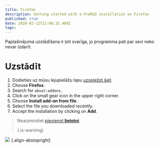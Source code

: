 ```yaml
---
title: Firefox
description: Getting started with a PreMiD installation on Firefox
published: true
date: 2020-02-12T22:08:32.409Z
tags:
---
```


Paplašinājuma uzstādīšana ir ļoti svarīga, jo programma pati par sevi neko nevar izdarīt.

# Uzstādīt
1. Dodieties uz mūsu lejupielāžu lapu [uzspiežot šeit](https://premid.app/downloads).
2. Choose **Firefox**.
3. Search for `about:addons`.
4. Click on the small gear icon in the upper right corner.
5. Choose **Install add-on from file**.
6. Select the file you downloaded recently.
7. Accept the installation by clicking on **Add**.

> Neaizmirstiet [pievienot **lietotni**](/install). 
> 
> {.is-warning}

![](https://img.icons8.com/color/2x/firefox.png) {.align-abstopright}